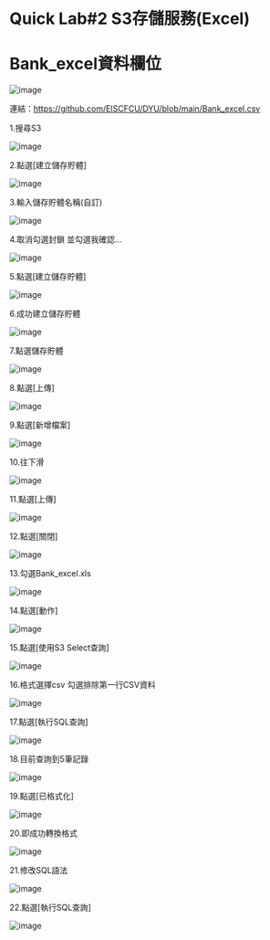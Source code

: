 #   Quick Lab#2 S3存儲服務(Excel)

# Bank_excel資料欄位

![image](https://user-images.githubusercontent.com/103306835/165256542-47f73551-4b3c-43f8-a6ef-1abaff2b54f7.png)

連結：https://github.com/EISCFCU/DYU/blob/main/Bank_excel.csv

1.搜尋S3

![image](https://user-images.githubusercontent.com/103306835/165257385-dc420ea6-0740-4205-b974-8cbe9c8226f6.png)

2.點選[建立儲存貯體]

![image](https://user-images.githubusercontent.com/103306835/165257566-ad90169f-0198-494c-be63-f0116f5d9c04.png)

3.輸入儲存貯體名稱(自訂)

![image](https://user-images.githubusercontent.com/103306835/165257647-d3bac5c6-0b1c-4bda-8c4f-9d2cd43de4ba.png)

4.取消勾選封鎖 並勾選我確認…

![image](https://user-images.githubusercontent.com/103306835/165257710-1866b8a8-2f49-4b9b-9ad0-d55e544d1c00.png)

5.點選[建立儲存貯體]

![image](https://user-images.githubusercontent.com/103306835/165257850-3f2e157f-bbbb-486f-beec-5c9683e865f9.png)

6.成功建立儲存貯體

![image](https://user-images.githubusercontent.com/103306835/165257944-f2a88d11-b9d5-43f3-9fa1-01e7cf561cac.png)

7.點選儲存貯體

![image](https://user-images.githubusercontent.com/103306835/165258010-8691ba9f-2ce7-47a4-b0a8-9dc23f8d6201.png)

8.點選[上傳]

![image](https://user-images.githubusercontent.com/103306835/165258080-30c8f17a-cf93-43e3-9bbe-e12a3384c749.png)

9.點選[新增檔案]

![image](https://user-images.githubusercontent.com/103306835/165258397-581b844c-9e51-4ec3-ba5a-b79f80f29c22.png)

10.往下滑

![image](https://user-images.githubusercontent.com/103306835/165258464-e616e11a-47c7-48c2-abc5-a7a215413e97.png)

11.點選[上傳]

![image](https://user-images.githubusercontent.com/103306835/165258515-936b4b75-3113-41fc-b265-9dabb177c6f7.png)

12.點選[關閉]

![image](https://user-images.githubusercontent.com/103306835/165258579-430db3d5-74a0-41e5-b056-68affe291629.png)

13.勾選Bank_excel.xls

![image](https://user-images.githubusercontent.com/103306835/165258666-339f2902-0242-49f4-9696-f9cd2c2cc91b.png)

14.點選[動作]

![image](https://user-images.githubusercontent.com/103306835/165258781-b1f4aa4b-0adb-497c-a334-a03feef667ae.png)

15.點選[使用S3 Select查詢]

![image](https://user-images.githubusercontent.com/103306835/165258854-ad94ef47-03c9-47a4-9958-079b940b00e7.png)

16.格式選擇csv 勾選排除第一行CSV資料

![image](https://user-images.githubusercontent.com/103306835/165258925-0bff87ed-ad63-499c-b5fa-1041aef65e88.png)

17.點選[執行SQL查詢]

![image](https://user-images.githubusercontent.com/103306835/165259027-8ca5f051-3490-4019-8a04-1130559bf7f7.png)

18.目前查詢到5筆記錄

![image](https://user-images.githubusercontent.com/103306835/165259098-45f6be04-ad71-479e-a17a-447d364d93f8.png)

19.點選[已格式化]

![image](https://user-images.githubusercontent.com/103306835/165259170-b59f3420-b434-4bae-a1e1-4a26839c4f9e.png)

20.即成功轉換格式

![image](https://user-images.githubusercontent.com/103306835/165259236-8ca3a36b-6db4-48ac-8e6a-54fe8151e602.png)

21.修改SQL語法

![image](https://user-images.githubusercontent.com/103306835/165259288-93968c2a-72d8-4623-a4dd-a3cadaafeafe.png)

22.點選[執行SQL查詢]

![image](https://user-images.githubusercontent.com/103306835/165259583-dc848f54-3632-46bf-b70f-c9ebd26266f7.png)
